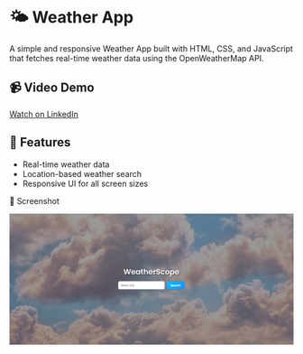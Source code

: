 # 🌤️ Weather App

A simple and responsive Weather App built with HTML, CSS, and JavaScript that fetches real-time weather data using the OpenWeatherMap API.

## 📹 Video Demo
[Watch on LinkedIn](https://www.linkedin.com/posts/dhruv-sharma-25822228a_weatherapp-javascriptproject-frontenddevelopment-activity-7328034514616651776-t4_g?utm_source=share&utm_medium=member_desktop&rcm=ACoAAEYn6OQBWH40HzzEtatmhkNByzOSECexY-I)

## 🔧 Features
- Real-time weather data
- Location-based weather search
- Responsive UI for all screen sizes

📸 Screenshot

![Preview](./weather-preview.png)
